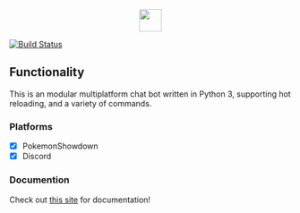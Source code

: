 <center><img src="img/tesseract.ico" width="40"/></center>

[![Build Status](https://travis-ci.org/wlgranados/quadbot.svg?branch=master)](https://travis-ci.org/wlgranados/quadbot)


Functionality
-------------
This is an modular multiplatform chat bot written in Python 3, supporting hot reloading, and a variety of commands.

### Platforms

- [x] PokemonShowdown 
- [x] Discord 

### Documention
Check out [this site](https://wgma.ca/quadbot) for documentation!
